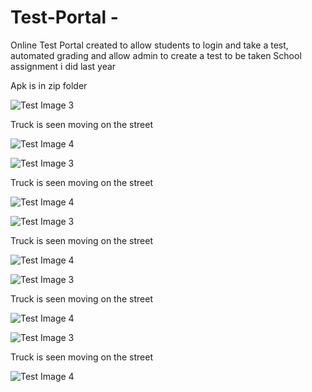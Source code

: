 # Test-Portal -
Online Test Portal created to allow students to login and take a test, automated grading and allow admin to create a test to be taken
School assignment i did last year

Apk is in zip folder






![Test Image 3](Waste1.JPG)






Truck is seen moving on the street 






![Test Image 4](Waste2.JPG)






![Test Image 3](Waste3.JPG)






Truck is seen moving on the street 






![Test Image 4](Waste4.JPG)






![Test Image 3](Waste5.JPG)






Truck is seen moving on the street 






![Test Image 4](Waste6.JPG)






![Test Image 3](Waste7.JPG)






Truck is seen moving on the street 






![Test Image 4](Waste8.JPG)






![Test Image 3](Waste9.JPG)






Truck is seen moving on the street 






![Test Image 4](Waste10.JPG)







